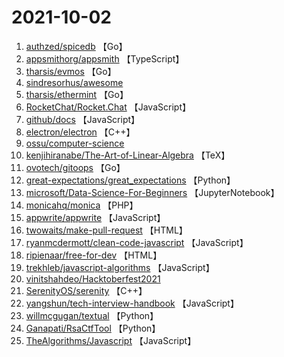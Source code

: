 # 2021-10-02

1. [authzed/spicedb](https://github.com/authzed/spicedb) 【Go】
2. [appsmithorg/appsmith](https://github.com/appsmithorg/appsmith) 【TypeScript】
3. [tharsis/evmos](https://github.com/tharsis/evmos) 【Go】
4. [sindresorhus/awesome](https://github.com/sindresorhus/awesome) 
5. [tharsis/ethermint](https://github.com/tharsis/ethermint) 【Go】
6. [RocketChat/Rocket.Chat](https://github.com/RocketChat/Rocket.Chat) 【JavaScript】
7. [github/docs](https://github.com/github/docs) 【JavaScript】
8. [electron/electron](https://github.com/electron/electron) 【C++】
9. [ossu/computer-science](https://github.com/ossu/computer-science) 
10. [kenjihiranabe/The-Art-of-Linear-Algebra](https://github.com/kenjihiranabe/The-Art-of-Linear-Algebra) 【TeX】
11. [ovotech/gitoops](https://github.com/ovotech/gitoops) 【Go】
12. [great-expectations/great_expectations](https://github.com/great-expectations/great_expectations) 【Python】
13. [microsoft/Data-Science-For-Beginners](https://github.com/microsoft/Data-Science-For-Beginners) 【JupyterNotebook】
14. [monicahq/monica](https://github.com/monicahq/monica) 【PHP】
15. [appwrite/appwrite](https://github.com/appwrite/appwrite) 【JavaScript】
16. [twowaits/make-pull-request](https://github.com/twowaits/make-pull-request) 【HTML】
17. [ryanmcdermott/clean-code-javascript](https://github.com/ryanmcdermott/clean-code-javascript) 【JavaScript】
18. [ripienaar/free-for-dev](https://github.com/ripienaar/free-for-dev) 【HTML】
19. [trekhleb/javascript-algorithms](https://github.com/trekhleb/javascript-algorithms) 【JavaScript】
20. [vinitshahdeo/Hacktoberfest2021](https://github.com/vinitshahdeo/Hacktoberfest2021) 
21. [SerenityOS/serenity](https://github.com/SerenityOS/serenity) 【C++】
22. [yangshun/tech-interview-handbook](https://github.com/yangshun/tech-interview-handbook) 【JavaScript】
23. [willmcgugan/textual](https://github.com/willmcgugan/textual) 【Python】
24. [Ganapati/RsaCtfTool](https://github.com/Ganapati/RsaCtfTool) 【Python】
25. [TheAlgorithms/Javascript](https://github.com/TheAlgorithms/Javascript) 【JavaScript】
